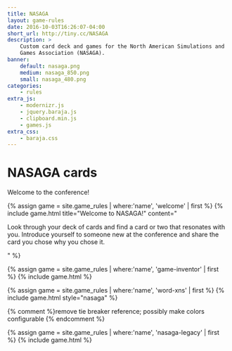 ```yaml
---
title: NASAGA
layout: game-rules
date: 2016-10-03T16:26:07-04:00
short_url: http://tiny.cc/NASAGA
description: >
    Custom card deck and games for the North American Simulations and
    Games Association (NASAGA).
banner:
    default: nasaga.png
    medium: nasaga_850.png
    small: nasaga_480.png
categories:
    - rules
extra_js:
    - modernizr.js
    - jquery.baraja.js
    - clipboard.min.js
    - games.js
extra_css:
    - baraja.css
---
```



<h1 class="page-heading">NASAGA cards</h1>

<div>
    <p>Welcome to the conference!</p>
</div>

<!-- Welcome -->
{% assign game = site.game_rules | where:'name', 'welcome' | first %}
 {% include game.html title="Welcome to NASAGA!" content="<p>Look through your deck of cards and find a card or two that resonates with you. Introduce yourself to someone new at the conference and share the card you chose why you chose it.</p>" %}

<!-- Game Inventor -->
{% assign game = site.game_rules | where:'name', 'game-inventor' | first %}
 {% include game.html %}

<!-- Word Connections -->
{% assign game = site.game_rules | where:'name', 'word-xns' | first %}
 {% include game.html style="nasaga" %}

{% comment %}remove tie breaker reference; possibly make colors configurable {% endcomment %}

<!-- nasaga legacy -->
{% assign game = site.game_rules | where:'name', 'nasaga-legacy' | first %}
 {% include game.html %}

<script>
var short_url = '{{ page.short_url }}/';  // trailing slash required for tiny.cc to pass params
</script>
